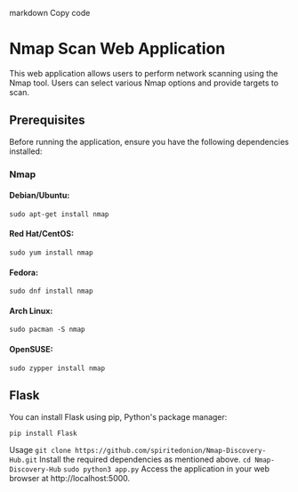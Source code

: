 markdown
Copy code
# Nmap Scan Web Application

This web application allows users to perform network scanning using the Nmap tool. Users can select various Nmap options and provide targets to scan.

## Prerequisites

Before running the application, ensure you have the following dependencies installed:


### Nmap
#### Debian/Ubuntu:
```
sudo apt-get install nmap
```
#### Red Hat/CentOS:
```
sudo yum install nmap
```
#### Fedora:
```
sudo dnf install nmap
```
#### Arch Linux:
```
sudo pacman -S nmap
```
#### OpenSUSE:
```
sudo zypper install nmap
```
## Flask
You can install Flask using pip, Python's package manager:
```
pip install Flask
```
Usage
```git clone https://github.com/spiritedonion/Nmap-Discovery-Hub.git```
Install the required dependencies as mentioned above.
```cd Nmap-Discovery-Hub```
```sudo python3 app.py```
Access the application in your web browser at http://localhost:5000.
